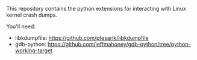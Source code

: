 This repository contains the python extensions for interacting
with Linux kernel crash dumps.

You'll need:
* libkdumpfile: https://github.com/ptesarik/libkdumpfile
* gdb-python: https://github.com/jeffmahoney/gdb-python/tree/python-working-target
